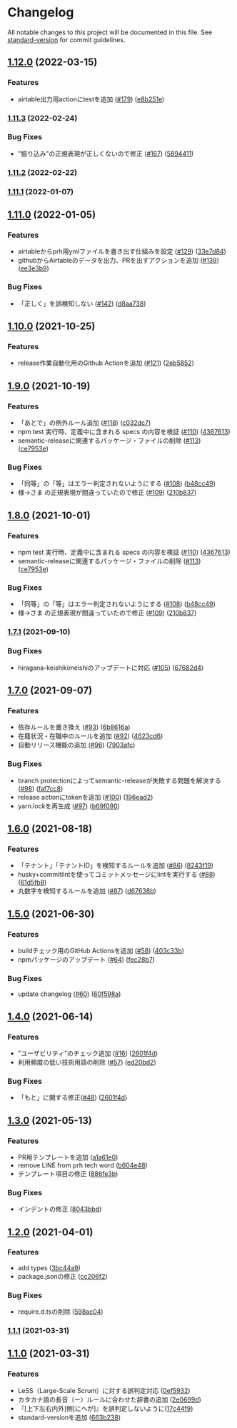# Changelog

All notable changes to this project will be documented in this file. See [standard-version](https://github.com/conventional-changelog/standard-version) for commit guidelines.

## [1.12.0](https://github.com/kufu/textlint-rule-preset-smarthr/compare/v1.11.3...v1.12.0) (2022-03-15)


### Features

* airtable出力用actionにtestを追加 ([#179](https://github.com/kufu/textlint-rule-preset-smarthr/issues/179)) ([e8b251e](https://github.com/kufu/textlint-rule-preset-smarthr/commit/e8b251eaccdefd04caa36cd95775c09b1d95c953))

### [1.11.3](https://github.com/kufu/textlint-rule-preset-smarthr/compare/v1.11.2...v1.11.3) (2022-02-24)


### Bug Fixes

* "振り込み"の正規表現が正しくないので修正 ([#167](https://github.com/kufu/textlint-rule-preset-smarthr/issues/167)) ([5894411](https://github.com/kufu/textlint-rule-preset-smarthr/commit/58944111dccbf197ca66b95bc90492ce76f34ff0))

### [1.11.2](https://github.com/kufu/textlint-rule-preset-smarthr/compare/v1.11.1...v1.11.2) (2022-02-22)

### [1.11.1](https://github.com/kufu/textlint-rule-preset-smarthr/compare/v1.11.0...v1.11.1) (2022-01-07)

## [1.11.0](https://github.com/kufu/textlint-rule-preset-smarthr/compare/v1.10.0...v1.11.0) (2022-01-05)


### Features

* airtableからprh用ymlファイルを書き出す仕組みを設定 ([#129](https://github.com/kufu/textlint-rule-preset-smarthr/issues/129)) ([33e7d84](https://github.com/kufu/textlint-rule-preset-smarthr/commit/33e7d84fec461c7378abf21b67c22565288be1c1))
* githubからAirtableのデータを出力、PRを出すアクションを追加 ([#139](https://github.com/kufu/textlint-rule-preset-smarthr/issues/139)) ([ee3e3b9](https://github.com/kufu/textlint-rule-preset-smarthr/commit/ee3e3b9240fd347884347e3d652402db73384862))


### Bug Fixes

* 「正しく」を誤検知しない ([#142](https://github.com/kufu/textlint-rule-preset-smarthr/issues/142)) ([d8aa738](https://github.com/kufu/textlint-rule-preset-smarthr/commit/d8aa738d61b993f646e432c3b5ce69d8475dcdc7))

## [1.10.0](https://github.com/kufu/textlint-rule-preset-smarthr/compare/v1.9.0...v1.10.0) (2021-10-25)


### Features

* release作業自動化用のGithub Actionを追加 ([#121](https://github.com/kufu/textlint-rule-preset-smarthr/issues/121)) ([2eb5852](https://github.com/kufu/textlint-rule-preset-smarthr/commit/2eb5852a23cc371a8513467b644538a9fee45e79))

## [1.9.0](https://github.com/kufu/textlint-rule-preset-smarthr/compare/v1.7.1...v1.9.0) (2021-10-19)


### Features

* 「あとで」の例外ルール追加 ([#118](https://github.com/kufu/textlint-rule-preset-smarthr/issues/118)) ([c032dc7](https://github.com/kufu/textlint-rule-preset-smarthr/commit/c032dc7dee82906ade4c89af773545a5727edb9e))
* npm test 実行時、定義中に含まれる specs の内容を検証 ([#110](https://github.com/kufu/textlint-rule-preset-smarthr/issues/110)) ([4367613](https://github.com/kufu/textlint-rule-preset-smarthr/commit/436761364989750b4d00088ef3c67dae009fcc3c))
* semantic-releaseに関連するパッケージ・ファイルの削除 ([#113](https://github.com/kufu/textlint-rule-preset-smarthr/issues/113)) ([ce7953e](https://github.com/kufu/textlint-rule-preset-smarthr/commit/ce7953e001d51b0ec6421e98f7d2cb2e4d2953c3))


### Bug Fixes

* 「同等」の「等」はエラー判定されないようにする ([#108](https://github.com/kufu/textlint-rule-preset-smarthr/issues/108)) ([b48cc49](https://github.com/kufu/textlint-rule-preset-smarthr/commit/b48cc49eb92ed8fb80b2fcf80ca64ea4f82ccba8))
* 様→さま の正規表現が間違っていたので修正 ([#109](https://github.com/kufu/textlint-rule-preset-smarthr/issues/109)) ([210b837](https://github.com/kufu/textlint-rule-preset-smarthr/commit/210b837b803070d7cd177d6095b333a1693c1e38))

## [1.8.0](https://github.com/kufu/textlint-rule-preset-smarthr/compare/v1.7.1...v1.8.0) (2021-10-01)


### Features

* npm test 実行時、定義中に含まれる specs の内容を検証 ([#110](https://github.com/kufu/textlint-rule-preset-smarthr/issues/110)) ([4367613](https://github.com/kufu/textlint-rule-preset-smarthr/commit/436761364989750b4d00088ef3c67dae009fcc3c))
* semantic-releaseに関連するパッケージ・ファイルの削除 ([#113](https://github.com/kufu/textlint-rule-preset-smarthr/issues/113)) ([ce7953e](https://github.com/kufu/textlint-rule-preset-smarthr/commit/ce7953e001d51b0ec6421e98f7d2cb2e4d2953c3))


### Bug Fixes

* 「同等」の「等」はエラー判定されないようにする ([#108](https://github.com/kufu/textlint-rule-preset-smarthr/issues/108)) ([b48cc49](https://github.com/kufu/textlint-rule-preset-smarthr/commit/b48cc49eb92ed8fb80b2fcf80ca64ea4f82ccba8))
* 様→さま の正規表現が間違っていたので修正 ([#109](https://github.com/kufu/textlint-rule-preset-smarthr/issues/109)) ([210b837](https://github.com/kufu/textlint-rule-preset-smarthr/commit/210b837b803070d7cd177d6095b333a1693c1e38))

### [1.7.1](https://github.com/kufu/textlint-rule-preset-smarthr/compare/v1.7.0...v1.7.1) (2021-09-10)


### Bug Fixes

* hiragana-keishikimeishiのアップデートに対応 ([#105](https://github.com/kufu/textlint-rule-preset-smarthr/issues/105)) ([67682d4](https://github.com/kufu/textlint-rule-preset-smarthr/commit/67682d4057674e3496ff845cee3e2b451088d0ac))

## [1.7.0](https://github.com/kufu/textlint-rule-preset-smarthr/compare/v1.6.0...v1.7.0) (2021-09-07)


### Features

* 依存ルールを置き換え ([#93](https://github.com/kufu/textlint-rule-preset-smarthr/issues/93)) ([6b8616a](https://github.com/kufu/textlint-rule-preset-smarthr/commit/6b8616a7fcb38b2c932628ce97b75b138b3eb213))
* 在籍状況・在職中のルールを追加 ([#92](https://github.com/kufu/textlint-rule-preset-smarthr/issues/92)) ([4623cd6](https://github.com/kufu/textlint-rule-preset-smarthr/commit/4623cd6010e13ea85e88706fc885601250f94218))
* 自動リリース機能の追加 ([#96](https://github.com/kufu/textlint-rule-preset-smarthr/issues/96)) ([7903afc](https://github.com/kufu/textlint-rule-preset-smarthr/commit/7903afc3647132764904ff4c6bb4e337da754f7a))


### Bug Fixes

* branch protectionによってsemantic-releaseが失敗する問題を解決する ([#98](https://github.com/kufu/textlint-rule-preset-smarthr/issues/98)) ([faf7cc8](https://github.com/kufu/textlint-rule-preset-smarthr/commit/faf7cc835701b22d48d0bb4d1afa897c553f14a0))
* release actionにtokenを追加 ([#100](https://github.com/kufu/textlint-rule-preset-smarthr/issues/100)) ([196ead2](https://github.com/kufu/textlint-rule-preset-smarthr/commit/196ead2161c8eada6ae077640e6aefba99f93423))
* yarn.lockを再生成 ([#97](https://github.com/kufu/textlint-rule-preset-smarthr/issues/97)) ([b69f090](https://github.com/kufu/textlint-rule-preset-smarthr/commit/b69f090ca548a66d96e3c3a60fd2be0a3dd36e8e))

## [1.6.0](https://github.com/kufu/textlint-rule-preset-smarthr/compare/v1.5.0...v1.6.0) (2021-08-18)


### Features

* 「テナント」「テナントID」を検知するルールを追加 ([#86](https://github.com/kufu/textlint-rule-preset-smarthr/issues/86)) ([8243f19](https://github.com/kufu/textlint-rule-preset-smarthr/commit/8243f19defc28beeb4da22f8c117b8e117431408))
* husky+commitlintを使ってコミットメッセージにlintを実行する ([#88](https://github.com/kufu/textlint-rule-preset-smarthr/issues/88)) ([61d5fb8](https://github.com/kufu/textlint-rule-preset-smarthr/commit/61d5fb8c88e3778d3522573ff844f5294d5e1579))
* 丸数字を検知するルールを追加 ([#87](https://github.com/kufu/textlint-rule-preset-smarthr/issues/87)) ([d67638b](https://github.com/kufu/textlint-rule-preset-smarthr/commit/d67638b16ac17c2f309198f5b87fa5bc5b302e1c))

## [1.5.0](https://github.com/kufu/textlint-rule-preset-smarthr/compare/v1.4.0...v1.5.0) (2021-06-30)


### Features

* buildチェック用のGitHub Actionsを追加 ([#58](https://github.com/kufu/textlint-rule-preset-smarthr/issues/58)) ([403c33b](https://github.com/kufu/textlint-rule-preset-smarthr/commit/403c33b9fc8fa6378bd02f8f9e1f7afe4bd58f5c))
* npmパッケージのアップデート ([#64](https://github.com/kufu/textlint-rule-preset-smarthr/issues/64)) ([fec28b7](https://github.com/kufu/textlint-rule-preset-smarthr/commit/fec28b74f9ed3a32d285d9363d5f30a4c8f0a0fd))


### Bug Fixes

* update changelog ([#60](https://github.com/kufu/textlint-rule-preset-smarthr/issues/60)) ([60f598a](https://github.com/kufu/textlint-rule-preset-smarthr/commit/60f598ab12b60953b781ab81e273c9f4ca29d411))

## [1.4.0](https://github.com/kufu/textlint-rule-preset-smarthr/compare/v1.3.0...v1.4.0) (2021-06-14)


### Features

* "ユーザビリティ"のチェック追加 ([#16](https://github.com/kufu/textlint-rule-preset-smarthr/issues/16)) ([2601f4d](https://github.com/kufu/textlint-rule-preset-smarthr/commit/2601f4d8e88e8b1c43692fce812708f7213ed79a))
* 利用頻度の低い技術用語の削除 ([#57](https://github.com/kufu/textlint-rule-preset-smarthr/issues/57)) ([ed20bd2](https://github.com/kufu/textlint-rule-preset-smarthr/commit/ed20bd23faaf3aec2be7bac488af01c881328f73))


### Bug Fixes

* 「もと」に関する修正([#48](https://github.com/kufu/textlint-rule-preset-smarthr/issues/48)) ([2601f4d](https://github.com/kufu/textlint-rule-preset-smarthr/commit/05d3b28b0aad28a05b9dc8346b8d5ab3b4a7d50b))


## [1.3.0](https://github.com/kufu/textlint-rule-preset-smarthr/compare/v1.2.0...v1.3.0) (2021-05-13)


### Features

* PR用テンプレートを追加 ([a1a61e0](https://github.com/kufu/textlint-rule-preset-smarthr/commit/a1a61e029498cf380003dc8d6fb3a798a836f78d))
* remove LINE from prh tech word ([b604e48](https://github.com/kufu/textlint-rule-preset-smarthr/commit/b604e48fa5c7d3d456cbcca8a0a6a689d76b2eb6))
* テンプレート項目の修正 ([886fe3b](https://github.com/kufu/textlint-rule-preset-smarthr/commit/886fe3bd59a495d78f3d6014c1649eac193b2166))


### Bug Fixes

* インデントの修正 ([8043bbd](https://github.com/kufu/textlint-rule-preset-smarthr/commit/8043bbd62e3d0ca6728e6aedefb2edbad7c6b7fa))

## [1.2.0](https://github.com/kufu/textlint-rule-preset-smarthr/compare/v1.1.1...v1.2.0) (2021-04-01)


### Features

* add types ([3bc44a9](https://github.com/kufu/textlint-rule-preset-smarthr/commit/3bc44a9045b7e419facc6c5318209faa62ba8003))
* package.jsonの修正 ([cc206f2](https://github.com/kufu/textlint-rule-preset-smarthr/commit/cc206f25c5f65981dc6b8a597543180d5f916a95))


### Bug Fixes

* require.d.tsの削除 ([598ac04](https://github.com/kufu/textlint-rule-preset-smarthr/commit/598ac0484b7884176604704819ee8986cbe46fcc))

### [1.1.1](https://github.com/kufu/textlint-rule-preset-smarthr/compare/v1.1.0...v1.1.1) (2021-03-31)

## [1.1.0](https://github.com/kgsi/textlint-rule-preset-smarthr/compare/v1.0.0...v1.1.0) (2021-03-31)

### Features

- LeSS（Large-Scale Scrum）に対する誤判定対応 ([0ef5932](https://github.com/kufu/textlint-rule-preset-smarthr/commit/0ef593209a056956eef11582f3aaef13fc790374))
- カタカナ語の長音（ー）ルールに合わせた辞書の追加 ([2e0699d](https://github.com/kgsi/textlint-rule-preset-smarthr/commit/2e0699d67c494cbb43fd79f0d881a4be99473f94))
- 『[上下左右内外]側[にへが]』を誤判定しないように([17c44f9](https://github.com/masinc/textlint-rule-preset-smarthr/commit/17c44f9c15ea8f3d7af7952c60af528b94b342b8))
- standard-versionを追加 ([663b238](https://github.com/kgsi/textlint-rule-preset-smarthr/commit/663b23842f6c43f3dcd5eaf1021ad0e4fea15087))
